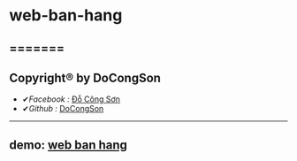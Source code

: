 # web-ban-hang
=======
---
## Copyright® by DoCongSon
  - ✔*Facebook :* [Đỗ Công Sơn](https://www.facebook.com/docongson2001)
  - ✔*Github :* [DoCongSon](https://github.com/DoCongSon)
---

## demo: [web ban hang](https://docongson.github.io/web-ban-hang/)
